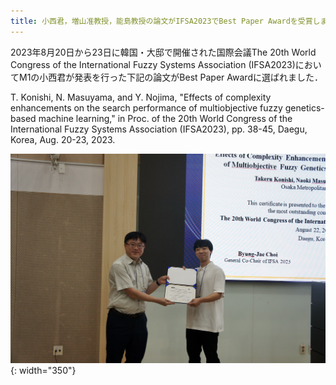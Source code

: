 ```yaml
---
title: 小西君，増山准教授，能島教授の論文がIFSA2023でBest Paper Awardを受賞しました．
---
```


2023年8月20日から23日に韓国・大邸で開催された国際会議The 20th World Congress of the International Fuzzy Systems Association (IFSA2023)においてM1の小西君が発表を行った下記の論文がBest Paper Awardに選ばれました．

T. Konishi, N. Masuyama, and Y. Nojima, "Effects of complexity enhancements on the search performance of multiobjective fuzzy genetics-based machine learning," in Proc. of the 20th World Congress of the International Fuzzy Systems Association (IFSA2023), pp. 38-45, Daegu, Korea, Aug. 20-23, 2023.

![授賞式の様子](/assets/images/news/202312/0B7209E8-2DBC-41A6-8281-186037D703A9_1_201_a.jpeg){: width="350"}
